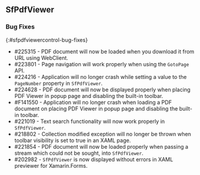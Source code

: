 ## SfPdfViewer

### Bug Fixes
{:#sfpdfviewercontrol-bug-fixes} 

* \#225315 - PDF document will now be loaded when you download it from URL using WebClient.
* \#223801 - Page navigation will work properly when using the `GotoPage` API.
* \#224216 - Application will no longer crash while setting a value to the `PageNumber` property in `SfPdfViewer`.
* \#224628 - PDF document will now be displayed properly when placing PDF Viewer in popup page and disabling the built-in toolbar.
* \#F141550 - Application will no longer crash when loading a PDF document on placing PDF Viewer in popup page and disabling the built-in toolbar.
* \#221019 - Text search functionality will now work properly in `SfPdfViewer`.
* \#218802 - Collection modified exception will no longer be thrown when toolbar visibility is set to true in an XAML page.
* \#221854 - PDF document will now be loaded properly when passing a stream which could not be sought, into `SfPdfViewer`.
* \#202982 - `SfPdfViewer` is now displayed without errors in XAML previewer for Xamarin.Forms.